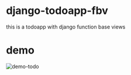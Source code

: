 # django-todoapp-fbv
 this is a todoapp with django function base views

# demo
![demo-todo](https://github.com/mahdyfarjad/Django-todoapp-FBV/assets/83094231/bf22c627-e45d-4d8c-827e-5ee6ef5e5082)
